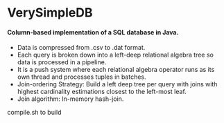 # VerySimpleDB

#### Column-based implementation of a SQL database in Java. 
* Data is compressed from .csv to .dat format.
* Each query is broken down into a left-deep relational algebra tree so data is processed in a pipeline. 
* It is a push system where each relational algebra operator runs as its own thread and processes tuples in batches. 
* Join-ordering Strategy: Build a left deep tree per query with joins with highest cardinality estimations closest to the left-most leaf.
* Join algorithm: In-memory hash-join.

compile.sh to build
